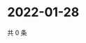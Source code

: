 # 2022-01-28

共 0 条

<!-- BEGIN WEIBO -->
<!-- 最后更新时间 Fri Jan 28 2022 01:12:37 GMT+0800 (China Standard Time) -->

<!-- END WEIBO -->
